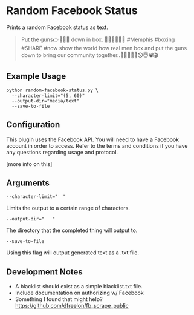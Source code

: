 # Random Facebook Status

Prints a random Facebook status as text.

> Put the guns👉🔫🔫🔫 down in box.
> 👊👊👊👊👊👊 #Memphis #boxing #SHARE #now show the world how real men box and put the guns down to bring our community together..💯💯💯👊🚫🛇😇📽🎬


## Example Usage
```
python random-facebook-status.py \
  --character-limit="(5, 60)"
  --output-dir="media/text"
  --save-to-file
```

## Configuration

This plugin uses the Facebook API. You will need to have a Facebook account in order to access. Refer to the terms and conditions if you have any questions regarding usage and protocol.

[more info on this]

## Arguments

`--character-limit="  "`

Limits the output to a certain range of characters.

`--output-dir="   "`

The directory that the completed thing will output to.

`--save-to-file`

Using this flag will output generated text as a .txt file.

## Development Notes
- A blacklist should exist as a simple blacklist.txt file.
- Include documentation on authorizing w/ Facebook
- Something I found that might help? https://github.com/dfreelon/fb_scrape_public
